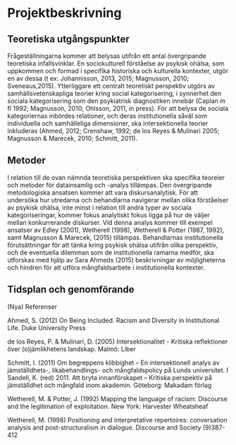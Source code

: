 # Projektbeskrivning

## Teoretiska utgångspunkter
Frågeställningarna kommer att belysas utifrån ett antal övergripande teoretiska infallsvinklar. En sociokulturell förståelse av psykisk ohälsa, som uppkommen och formad i specifika historiska och kulturella kontexter, utgör en av dessa (t ex: Johannisson, 2013, 2015; Magnusson, 2010; Sveneaus,2015). Ytterliggare ett centralt teoretiskt perspektiv utgörs av samhällsvetenskapliga teorier kring social kategorisering, i synnerhet den sociala kategorisering som den psykiatrisk diagnostiken innebär (Caplan m fl 1992; Magnusson, 2010; Ohlsson, 2011, in press). För att belysa de sociala kategoriernas inbördes relationer, och deras institutionella såväl som individuella och samhälleliga dimensioner, ska intersektionella teorier inkluderas (Ahmed, 2012; Crenshaw, 1992; de los Reyes & Mulinari 2005; Magnusson & Marecek, 2010; Schmitt, 2011). 

## Metoder 
I relation till de ovan nämnda teoretiska perspektiven ska specifika teoreier och metoder för datainsamlig och -analys tillämpas. Den övergripande metodologiska ansatsen kommer att vara diskursanalytisk. För att undersöka hur utredarna och behandlarna navigerar mellan olika förståelser av psykisk ohälsa, inte minst i relation till andra typer av sociala kategoriseringar, kommer fokus analytiskt fokus ligga på hur de väljer mellan konkurrerande diskurser. Vid denna analys kommer till exempel ansatser av Edley (2001), Wetherell (1998), Wetherell & Potter (1987, 1992), samt Magnusson & Marecek, (2015) tillämpas. Behandlarnas institutionella förutsättningar för att tänka kring psykisk ohälsa utifrån olika perspektiv, och de eventuella dilemman som de institutionella ramarna medför, ska utforskas med hjälp av Sara Ahmeds (2015) beskrivningar av möjligheterna och hindren för att utföra mångfaldsarbete i institutionella kontexter. 



## Tidsplan och genomförande


(Nya) Referenser

Ahmed, S. (2012)  On Being Included. Racism and Diversity in Institutional Life. Duke University Press

de los Reyes, P. & Mulinari, D. (2005) Intersektionalitet - Kritiska reflektioner över (o)jämlikhetens landskap. Malmö: Liber

Schmitt, I. (2011) Om begreppens klibbighet – En intersektionell analys av jämställdhets-, likabehandlings- och mångfaldspolicy på Lunds universitet. I Sandell, K. (red) 2011.
Att bryta innanförskapet – Kritiska perspektiv på jämställdhet och mångfald inom akademin. Göteborg: Makadam förlag 

Wetherell, M. & Potter, J. (1992) Mapping the language of racism: Discourse and the legitimation of exploitation. New York: Harvester Wheatsheaf 

Wetherell, M. (1998) Positioning and interpretative repertoires: conversation analysis and post-structuralism in dialogue. Discourse and Society (9)387-412 


